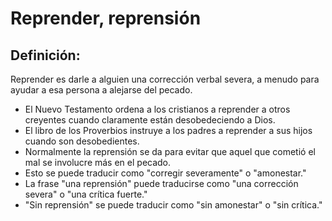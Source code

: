 # Reprender, reprensión

## Definición: 

Reprender es darle a alguien una corrección verbal severa, a menudo para ayudar a esa persona a alejarse del pecado.

* El Nuevo Testamento ordena a los cristianos a reprender a otros creyentes cuando claramente están  desobedeciendo a Dios.
* El libro de los Proverbios instruye a los padres a reprender a sus hijos cuando son desobedientes.
* Normalmente la reprensión se da para evitar que aquel que cometió el mal se involucre más en el pecado.
* Esto se puede traducir como "corregir severamente" o "amonestar."
* La frase "una reprensión" puede traducirse como "una corrección severa" o "una crítica fuerte."
* "Sin reprensión" se puede traducir como "sin amonestar" o "sin crítica."

